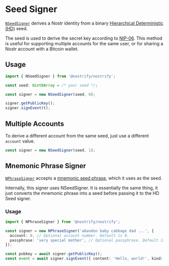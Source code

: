 # Seed Signer

[`NSeedSigner`](https://jsr.io/@nostrify/nostrify/doc/~/NSeedSigner) derives a Nostr identity from a binary [Hierarchical Deterministic (HD)](https://bips.xyz/32) seed.

The seed is used to derive the secret key according to [NIP-06](https://github.com/nostr-protocol/nips/blob/master/06.md).
This method is useful for supporting multiple accounts for the same user, or for sharing a Nostr account with a Bitcoin wallet.

## Usage

```ts
import { NSeedSigner } from '@nostrify/nostrify';

const seed: Uint8Array = /* your seed */;

const signer = new NSeedSigner(seed, 0);

signer.getPublicKey();
signer.signEvent(t);
```

## Multiple Accounts

To derive a different account from the same seed, just use a different `account` value.

```ts
const signer = new NSeedSigner(seed, 1);
```

## Mnemonic Phrase Signer

[`NPhraseSigner`](https://jsr.io/@nostrify/nostrify/doc/~/NPhraseSigner) accepts a [mnemonic seed phrase](https://bips.xyz/39), which it uses as the seed.

Internally, this signer uses NSeedSigner.
It is essentially the same thing, it just converts the mnemonic phrase into a seed before passing it to the HD Seed signer.

### Usage

```ts
import { NPhraseSigner } from '@nostrify/nostrify';

const signer = new NPhraseSigner('abandon baby cabbage dad ...', {
  account: 0, // Optional account number. Default is 0.
  passphrase: 'very special mother', // Optional passphrase. Default is no passphrase.
});

const pubkey = await signer.getPublicKey();
const event = await signer.signEvent({ content: 'Hello, world!', kind: 1, ... });
```